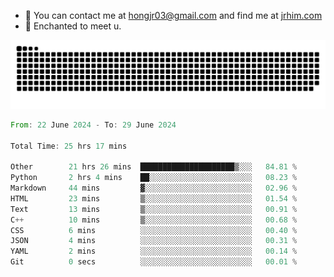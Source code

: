 - 📧 You can contact me at hongjr03@gmail.com and find me at [jrhim.com](https://jrhim.com/)
- 💜 Enchanted to meet u.

![snake_animation](https://raw.githubusercontent.com/hongjr03/hongjr03/output/github-contribution-grid-snake.svg)

<!--START_SECTION:waka-->

```rust
From: 22 June 2024 - To: 29 June 2024

Total Time: 25 hrs 17 mins

Other        21 hrs 26 mins  █████████████████████▒░░░   84.81 %
Python       2 hrs 4 mins    ██░░░░░░░░░░░░░░░░░░░░░░░   08.23 %
Markdown     44 mins         ▓░░░░░░░░░░░░░░░░░░░░░░░░   02.96 %
HTML         23 mins         ▒░░░░░░░░░░░░░░░░░░░░░░░░   01.54 %
Text         13 mins         ▒░░░░░░░░░░░░░░░░░░░░░░░░   00.91 %
C++          10 mins         ▒░░░░░░░░░░░░░░░░░░░░░░░░   00.68 %
CSS          6 mins          ░░░░░░░░░░░░░░░░░░░░░░░░░   00.40 %
JSON         4 mins          ░░░░░░░░░░░░░░░░░░░░░░░░░   00.31 %
YAML         2 mins          ░░░░░░░░░░░░░░░░░░░░░░░░░   00.14 %
Git          0 secs          ░░░░░░░░░░░░░░░░░░░░░░░░░   00.01 %
```

<!--END_SECTION:waka-->

